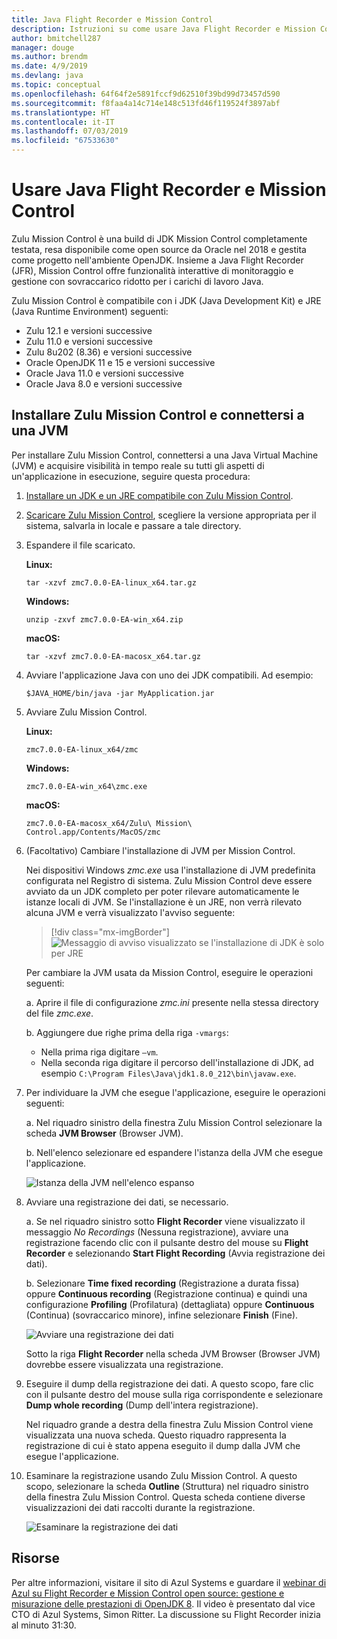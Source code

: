 ```yaml
---
title: Java Flight Recorder e Mission Control
description: Istruzioni su come usare Java Flight Recorder e Mission Control per raccogliere e rivedere i dati delle app.
author: bmitchell287
manager: douge
ms.author: brendm
ms.date: 4/9/2019
ms.devlang: java
ms.topic: conceptual
ms.openlocfilehash: 64f64f2e5891fccf9d62510f39bd99d73457d590
ms.sourcegitcommit: f8faa4a14c714e148c513fd46f119524f3897abf
ms.translationtype: HT
ms.contentlocale: it-IT
ms.lasthandoff: 07/03/2019
ms.locfileid: "67533630"
---
```

# <a name="use-java-flight-recorder-and-mission-control"></a>Usare Java Flight Recorder e Mission Control

Zulu Mission Control è una build di JDK Mission Control completamente testata, resa disponibile come open source da Oracle nel 2018 e gestita come progetto nell'ambiente OpenJDK. Insieme a Java Flight Recorder (JFR), Mission Control offre funzionalità interattive di monitoraggio e gestione con sovraccarico ridotto per i carichi di lavoro Java.

Zulu Mission Control è compatibile con i JDK (Java Development Kit) e JRE (Java Runtime Environment) seguenti:

* Zulu 12.1 e versioni successive
* Zulu 11.0 e versioni successive
* Zulu 8u202 (8.36) e versioni successive
* Oracle OpenJDK 11 e 15 e versioni successive
* Oracle Java 11.0 e versioni successive
* Oracle Java 8.0 e versioni successive

## <a name="install-zulu-mission-control-and-connect-to-a-jvm"></a>Installare Zulu Mission Control e connettersi a una JVM

Per installare Zulu Mission Control, connettersi a una Java Virtual Machine (JVM) e acquisire visibilità in tempo reale su tutti gli aspetti di un'applicazione in esecuzione, seguire questa procedura:

1.  [Installare un JDK e un JRE compatibile con Zulu Mission Control](java-jdk-install.md).

1.  [Scaricare Zulu Mission Control](https://www.azul.com/products/zulu-mission-control/), scegliere la versione appropriata per il sistema, salvarla in locale e passare a tale directory.

1.  Espandere il file scaricato.

    **Linux:**

    ```cli
    tar -xzvf zmc7.0.0-EA-linux_x64.tar.gz
    ```

    **Windows:**

    ```cli
    unzip -zxvf zmc7.0.0-EA-win_x64.zip 
    ```

    **macOS:**

    ```cli
    tar -xzvf zmc7.0.0-EA-macosx_x64.tar.gz
    ```

1.  Avviare l'applicazione Java con uno dei JDK compatibili. Ad esempio:

    ```cli
    $JAVA_HOME/bin/java -jar MyApplication.jar
    ```

1.  Avviare Zulu Mission Control.

    **Linux:**

    ```cli
    zmc7.0.0-EA-linux_x64/zmc
    ```

    **Windows:**

    ```cli
    zmc7.0.0-EA-win_x64\zmc.exe 
    ```

    **macOS:**

    ```cli
    zmc7.0.0-EA-macosx_x64/Zulu\ Mission\ Control.app/Contents/MacOS/zmc
    ```

1.  (Facoltativo) Cambiare l'installazione di JVM per Mission Control.

    Nei dispositivi Windows *zmc.exe* usa l'installazione di JVM predefinita configurata nel Registro di sistema. Zulu Mission Control deve essere avviato da un JDK completo per poter rilevare automaticamente le istanze locali di JVM. Se l'installazione è un JRE, non verrà rilevato alcuna JVM e verrà visualizzato l'avviso seguente:

    > [!div class="mx-imgBorder"]
    ![Messaggio di avviso visualizzato se l'installazione di JDK è solo per JRE](../media/jdk/azul-jfr-1.png)

    Per cambiare la JVM usata da Mission Control, eseguire le operazioni seguenti: 

    a. Aprire il file di configurazione *zmc.ini* presente nella stessa directory del file *zmc.exe*.

    b. Aggiungere due righe prima della riga `-vmargs`:  

       * Nella prima riga digitare `–vm`.  
       * Nella seconda riga digitare il percorso dell'installazione di JDK, ad esempio `C:\Program Files\Java\jdk1.8.0_212\bin\javaw.exe`.

1.  Per individuare la JVM che esegue l'applicazione, eseguire le operazioni seguenti:

    a. Nel riquadro sinistro della finestra Zulu Mission Control selezionare la scheda **JVM Browser** (Browser JVM).

    b. Nell'elenco selezionare ed espandere l'istanza della JVM che esegue l'applicazione.

    ![Istanza della JVM nell'elenco espanso](../media/jdk/azul-jfr-2.png)


1.  Avviare una registrazione dei dati, se necessario.

    a. Se nel riquadro sinistro sotto **Flight Recorder** viene visualizzato il messaggio *No Recordings* (Nessuna registrazione), avviare una registrazione facendo clic con il pulsante destro del mouse su **Flight Recorder** e selezionando **Start Flight Recording** (Avvia registrazione dei dati).

    b. Selezionare **Time fixed recording** (Registrazione a durata fissa) oppure **Continuous recording** (Registrazione continua) e quindi una configurazione **Profiling** (Profilatura) (dettagliata) oppure **Continuous** (Continua) (sovraccarico minore), infine selezionare **Finish** (Fine).

    ![Avviare una registrazione dei dati](../media/jdk/azul-jfr-3.png)

    Sotto la riga **Flight Recorder** nella scheda JVM Browser (Browser JVM) dovrebbe essere visualizzata una registrazione.

1. Eseguire il dump della registrazione dei dati. A questo scopo, fare clic con il pulsante destro del mouse sulla riga corrispondente e selezionare **Dump whole recording** (Dump dell'intera registrazione).

    Nel riquadro grande a destra della finestra Zulu Mission Control viene visualizzata una nuova scheda. Questo riquadro rappresenta la registrazione di cui è stato appena eseguito il dump dalla JVM che esegue l'applicazione.

1. Esaminare la registrazione usando Zulu Mission Control. A questo scopo, selezionare la scheda **Outline** (Struttura) nel riquadro sinistro della finestra Zulu Mission Control. Questa scheda contiene diverse visualizzazioni dei dati raccolti durante la registrazione.
 
    ![Esaminare la registrazione dei dati](../media/jdk/azul-jfr-4.png)

## <a name="resources"></a>Risorse

Per altre informazioni, visitare il sito di Azul Systems e guardare il [webinar di Azul su Flight Recorder e Mission Control open source: gestione e misurazione delle prestazioni di OpenJDK 8](https://www.azul.com/presentation/azul-webinar-open-source-flight-recorder-and-mission-control-managing-and-measuring-openjdk-8-performance/). Il video è presentato dal vice CTO di Azul Systems, Simon Ritter. La discussione su Flight Recorder inizia al minuto 31:30.


